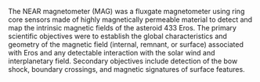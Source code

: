 
 The NEAR magnetometer (MAG) was a fluxgate magnetometer using ring core sensors made of highly 
 magnetically permeable material to detect and map the intrinsic magnetic fields of the 
 asteroid 433 Eros. The primary scientific objectives were to establish the global 
 characteristics and geometry of the magnetic field (internal, remnant, or surface) 
 associated with Eros and any detectable interaction with the solar wind and interplanetary 
 field. Secondary objectives include detection of the bow shock, boundary crossings, and 
 magnetic signatures of surface features.
        